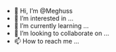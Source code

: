 - 👋 Hi, I’m @Meghuss
- 👀 I’m interested in ...
- 🌱 I’m currently learning ...
- 💞️ I’m looking to collaborate on ...
- 📫 How to reach me ...

<!---
Meghuss/Meghuss is a ✨ special ✨ repository because its `README.md` (this file) appears on your GitHub profile.
You can click the Preview link to take a look at your changes.
--->
